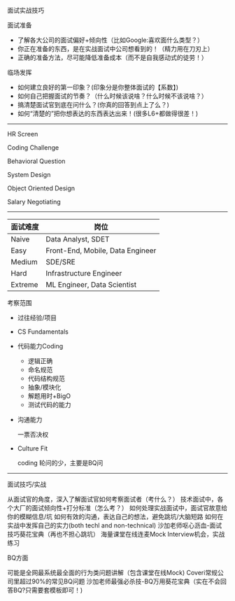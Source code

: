 面试实战技巧

面试准备

- 了解各大公司的面试偏好+倾向性（比如Google:喜欢面什么类型？）
- 你正在准备的东西，是在实战面试中公司想看到的！（精力用在刀刃上）
- 正确的准备方法，尽可能降低准备成本（而不是自我感动式的徒劳！）

临场发挥

- 如何建立良好的第一印象？(印象分是你整体面试的【系数】)
- 如何自己把握面试的节奏？（什么时候该说啥？什么时候不该说啥？）
- 搞清楚面试官到底在问什么？(你真的回答到点上了么？)
- 如何“清楚的”把你想表达的东西表达出来！(很多L6+都做得很差！)

---

HR Screen

Coding Challenge

Behavioral Question

System Design

Object Oriented Design

Salary Negotiating

---

| 面试难度 | 岗位                             |
| -------- | -------------------------------- |
| Naive    | Data Analyst, SDET               |
| Easy     | Front-End, Mobile, Data Engineer |
| Medium   | SDE/SRE                          |
| Hard     | Infrastructure Engineer          |
| Extreme  | ML Engineer, Data Scientist      |

考察范围

- 过往经验/项目

- CS Fundamentals

- 代码能力Coding

  - 逻辑正确
  - 命名规范
  - 代码结构规范
  - 抽象/模块化
  - 解题用时+BigO
  - 测试代码的能力

- 沟通能力

  一票否决权

- Culture Fit

  coding 轮问的少，主要是BQ问

---

面试技巧/实战

从面试官的角度，深入了解面试官如何考察面试者（考什么？）
技术面试中，各个大厂的面试倾向性+打分标准（怎么考？）
如何处理实战面试中，面试官故意给你的模糊信息/坑
如何有效的沟通，表达自己的想法，避免跳坑/大脑短路
如何在实战中发挥自己的实力(both techl and non-technical)
沙加老师呕心沥血-面试技巧葵花宝典（再也不担心跳坑）
海量课堂在线连麦Mock Interview机会，实战练习

BQ方面

可能是全网最系统最全面的行为类问题讲解（包含课堂在线Mock)
Coveri常规公司里超过90%的常见BQ问题
沙加老师最强必杀技-BQ万用葵花宝典（实在不会回答BQ?只需要套模板即可！)